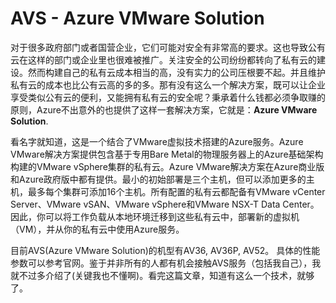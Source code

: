 # AVS - Azure VMware Solution
对于很多政府部门或者国营企业，它们可能对安全有非常高的要求。这也导致公有云在这样的部门或企业里也很难被推广。关注安全的公司纷纷都转向了私有云的建设。然而构建自己的私有云成本相当的高，没有实力的公司压根要不起。并且维护私有云的成本也比公有云高的多的多。那有没有这么一个解决方案，既可以让企业享受类似公有云的便利，又能拥有私有云的安全呢？秉承着什么钱都必须争取赚的原则，Azure不出意外的也提供了这样一套解决方案，它就是：**Azure VMware Solution**. </br>

看名字就知道，这是一个结合了VMware虚拟技术搭建的Azure服务。Azure VMware解决方案提供包含基于专用Bare Metal的物理服务器上的Azure基础架构构建的VMware vSphere集群的私有云。Azure VMware解决方案在Azure商业版和Azure政府版中都有提供。最小的初始部署是三个主机，但可以添加更多的主机，最多每个集群可添加16个主机。所有配置的私有云都配备有VMware vCenter Server、VMware vSAN、VMware vSphere和VMware NSX-T Data Center。因此，你可以将工作负载从本地环境迁移到这些私有云中，部署新的虚拟机（VM），并从你的私有云中使用Azure服务。</br>

目前AVS(Azure VMware Solution)的机型有AV36, AV36P, AV52。 具体的性能参数可以参考官网。鉴于并非所有的人都有机会接触AVS服务（包括我自己），我就不过多介绍了(关键我也不懂啊)。看完这篇文章，知道有这么一个技术，就够了。